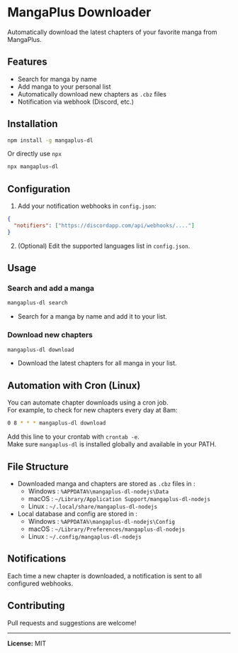 # MangaPlus Downloader

Automatically download the latest chapters of your favorite manga from MangaPlus.

## Features

- Search for manga by name
- Add manga to your personal list
- Automatically download new chapters as `.cbz` files
- Notification via webhook (Discord, etc.)

## Installation

```bash
npm install -g mangaplus-dl
```

Or directly use `npx`

```bash
npx mangaplus-dl
```

## Configuration

1. Add your notification webhooks in `config.json`:

```json
{
  "notifiers": ["https://discordapp.com/api/webhooks/...."]
}
```

2. (Optional) Edit the supported languages list in `config.json`.

## Usage

### Search and add a manga

```bash
mangaplus-dl search
```

- Search for a manga by name and add it to your list.

### Download new chapters

```bash
mangaplus-dl download
```

- Download the latest chapters for all manga in your list.

## Automation with Cron (Linux)

You can automate chapter downloads using a cron job.  
For example, to check for new chapters every day at 8am:

```bash
0 8 * * * mangaplus-dl download
```

Add this line to your crontab with `crontab -e`.  
Make sure `mangaplus-dl` is installed globally and available in your PATH.

## File Structure

- Downloaded manga and chapters are stored as `.cbz` files in :
  - Windows : `%APPDATA%\mangaplus-dl-nodejs\Data`
  - macOS : `~/Library/Application Support/mangaplus-dl-nodejs`
  - Linux : `~/.local/share/mangaplus-dl-nodejs`
- Local database and config are stored in :
  - Windows : `%APPDATA%\mangaplus-dl-nodejs\Config`
  - macOS : `~/Library/Preferences/mangaplus-dl-nodejs`
  - Linux : `~/.config/mangaplus-dl-nodejs`

## Notifications

Each time a new chapter is downloaded, a notification is sent to all configured webhooks.

## Contributing

Pull requests and suggestions are welcome!

---

**License:** MIT
